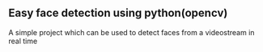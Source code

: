 ## Easy face detection using python(opencv)

A simple project which can be used to detect faces from a videostream in real time 